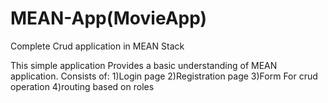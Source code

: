 # MEAN-App(MovieApp)
Complete Crud application in MEAN Stack


This simple application Provides a basic understanding of MEAN application.
Consists of:
1)Login page
2)Registration page 
3)Form For crud operation
4)routing based on roles
